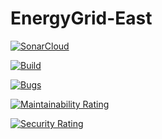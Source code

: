 # EnergyGrid-East

[![SonarCloud](https://sonarcloud.io/images/project_badges/sonarcloud-white.svg)](https://sonarcloud.io/dashboard?id=BramHouben_EnergyGrid-East)



[![Build](https://github.com/BramHouben/EnergyGrid-East/actions/workflows/build.yml/badge.svg?branch=main)](https://github.com/BramHouben/EnergyGrid-East/actions/workflows/build.yml)

[![Bugs](https://sonarcloud.io/api/project_badges/measure?project=BramHouben_EnergyGrid-East&metric=bugs)](https://sonarcloud.io/dashboard?id=BramHouben_EnergyGrid-East)

[![Maintainability Rating](https://sonarcloud.io/api/project_badges/measure?project=BramHouben_EnergyGrid-East&metric=sqale_rating)](https://sonarcloud.io/dashboard?id=BramHouben_EnergyGrid-East)

[![Security Rating](https://sonarcloud.io/api/project_badges/measure?project=BramHouben_EnergyGrid-East&metric=security_rating)](https://sonarcloud.io/dashboard?id=BramHouben_EnergyGrid-East)
